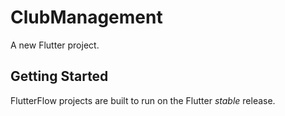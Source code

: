 # ClubManagement

A new Flutter project.

## Getting Started

FlutterFlow projects are built to run on the Flutter _stable_ release.
